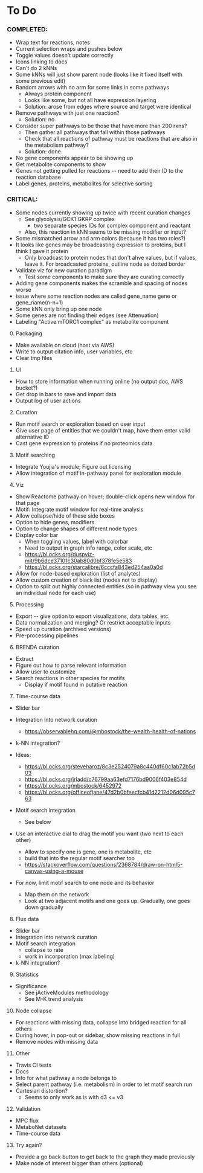 # To Do

### COMPLETED:
- Wrap text for reactions, notes
- Current selection wraps and pushes below
- Toggle values doesn't update correctly
- Icons linking to docs
- Can't do 2 kNNs
- Some kNNs will just show parent node (looks like it fixed itself with some previous edit)
- Random arrows with no arm for some links in some pathways
	- Always protein component
	- Looks like some, but not all have expression layering
	- Solution: arose from edges where source and target were identical
- Remove pathways with just one reaction?
	- Solution: no
- Consider super pathways to be those that have more than 200 rxns?
	- Then gather all pathways that fall within those pathways
	- Check that all reactions of pathway must be reactions that are also in the metabolism pathway?
	- Solution: done
- No gene components appear to be showing up
- Get metabolite components to show
- Genes not getting pulled for reactions -- need to add their ID to the reaction database
- Label genes, proteins, metabolites for selective sorting



### CRITICAL:
- Some nodes currently showing up twice with recent curation changes
	- See glycolysis/GCK1:GKRP complex
		- two separate species IDs for complex component and reactant
	- Also, this reaction in kNN seems to be missing modifier or input?
- Some mismatched arrow and arm colors (because it has two roles?)
- It looks like genes may be broadcasting expression to proteins, but I think I gave it protein
	- Only broadcast to protein nodes that don't ahve values, but if values, leave it. For broadcasted proteins, outline node as dotted border
- Validate viz for new curation paradigm
	- Test some components to make sure they are curating correctly
- Adding gene components makes the scramble and spacing of nodes worse
- issue where some reaction nodes are called gene_name gene or gene_name(n-n+1)
- Some kNN only bring up one node
- Some genes are not finding their edges (see Attenuation)
- Labeling "Active mTORC1 complex" as metabolite component


0. Packaging
- Make available on cloud (host via AWS)
- Write to output citation info, user variables, etc
- Clear tmp files

1. UI
- How to store information when running online (no output doc, AWS bucket?)
- Get drop in bars to save and import data
- Output log of user actions

2. Curation
- Run motif search or exploration based on user input
- Give user page of entities that we couldn't map, have them enter valid alternative ID
- Cast gene expression to proteins if no proteomics data

3. Motif searching
- Integrate Youjia's module; Figure out licensing
- Allow integration of motif in-pathway panel for exploration module

4. Viz
- Show Reactome pathway on hover; double-click opens new window for that page
- Motif: Integrate motif window for real-time analysis
- Allow collapse/hide of these side boxes
- Option to hide genes, modifiers
- Option to change shapes of different node types
- Display color bar
	- When toggling values, label with colorbar
	- Need to output in graph info range, color scale, etc
	- https://bl.ocks.org/duspviz-mit/9b6dce37101c30ab80d0bf378fe5e583
	- https://bl.ocks.org/starcalibre/6cccfa843ed254aa0a0d
- Allow for node-based exploration (list of analytes)
- Allow custom creation of black list (nodes not to display)
- Option to split out highly connected entities (so in pathway view you see an individual node for each use)

5. Processing
- Export -- give option to export visualizations, data tables, etc.
- Data normalization and merging? Or restrict acceptable inputs
- Speed up curation (archived versions)
- Pre-processing pipelines

6. BRENDA curation
- Extract
- Figure out how to parse relevant information
- Allow user to customize
- Search reactions in other species for motifs
	- Display if motif found in putative reaction  

7. Time-course data
- Slider bar
- Integration into network curation
	- https://observablehq.com/@mbostock/the-wealth-health-of-nations

- k-NN integration?
- Ideas:
	- https://bl.ocks.org/steveharoz/8c3e2524079a8c440df60c1ab72b5d03
	- https://bl.ocks.org/jrladd/c76799aa63efd7176bd9006f403e854d
	- https://bl.ocks.org/mbostock/6452972
	- https://bl.ocks.org/officeofjane/47d2b0bfeecfcb41d2212d06d095c763
- Motif search integration
	- See below
- Use an interactive dial to drag the motif you want (two next to each other)
	- Allow to specify one is gene, one is metabolite, etc
	- build that into the regular motif searcher too
	- https://stackoverflow.com/questions/2368784/draw-on-html5-canvas-using-a-mouse
- For now, limit motif search to one node and its behavior
	- Map them on the network
	- Look at two adjacent motifs and one goes up. Gradually, one goes down gradually

8. Flux data
- Slider bar
- Integration into network curation
- Motif search integration
	- collapse to rate
	- work in incorporation (max labeling)
- k-NN integration?

9. Statistics
- Significance
	- See jActiveModules methodology
	- See M-K trend analysis

10. Node collapse
- For reactions with missing data, collapse into bridged reaction for all others
- During hover, in pop-out or sidebar, show missing reactions in full
- Remove nodes with missing data

11. Other
- Travis CI tests
- Docs
- Info for what pathway a node belongs to
- Select parent pathway (i.e. metabolism) in order to let motif search run
- Cartesian distortion?
	- Seems to only work as is with d3 <= v3

12. Validation
- MPC flux
- MetaboNet datasets
- Time-course data

13. Try again?
- Provide a go back button to get back to the graph they made previously
- Make node of interest bigger than others (optional)
